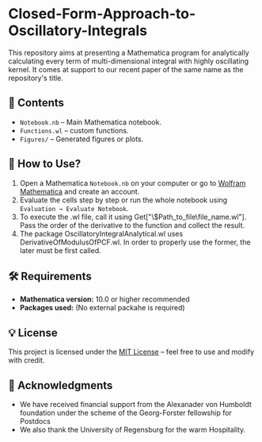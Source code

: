 # Closed-Form-Approach-to-Oscillatory-Integrals
This repository aims at presenting a Mathematica program for analytically calculating every term of multi-dimensional integral with highly oscillating kernel. It comes at support to our recent paper of the same name as the repository's title.

## 📁 Contents

- `Notebook.nb` – Main Mathematica notebook.
- `Functions.wl` – custom functions.
- `Figures/` – Generated figures or plots.

## 🚀 How to Use?

1. Open a Mathematica `Notebook.nb` on your computer or go to [Wolfram Mathematica](https://www.wolfram.com/mathematica/) and create an account.
2. Evaluate the cells step by step or run the whole notebook using `Evaluation → Evaluate Notebook`.
3. To execute the .wl file, call it using Get["\\$Path_to_file\\file_name.wl"]. Pass the order of the derivative to the function and collect the result.
4. The package OscillatoryIntegralAnalytical.wl uses DerivativeOfModulusOfPCF.wl. In order to properly use the former, the later must be first called.

## 🛠 Requirements

- **Mathematica version:** 10.0 or higher recommended 
- **Packages used:** (No external packahe is required)

## 💡 License

This project is licensed under the [MIT License](LICENSE) – feel free to use and modify with credit.

## 🤝 Acknowledgments

- We have received financial support from the Alexanader von Humboldt foundation under the scheme of the Georg-Forster fellowship for Postdocs
- We also thank the University of Regensburg for the warm Hospitality. 

